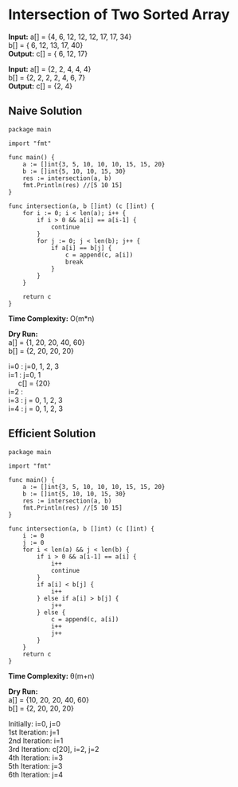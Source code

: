 # Intersection of Two Sorted Array

**Input:** a[] = {4, 6, 12, 12, 12, 17, 17, 34}</br>
b[] = { 6, 12, 13, 17, 40} </br>
**Output:** c[] = { 6, 12, 17}

**Input:** a[] = {2, 2, 4, 4, 4} </br>
b[] = {2, 2, 2, 2, 4, 6, 7} </br>
**Output:** c[] = {2, 4}

## Naive Solution

```golang
package main

import "fmt"

func main() {
	a := []int{3, 5, 10, 10, 10, 15, 15, 20}
	b := []int{5, 10, 10, 15, 30}
	res := intersection(a, b)
	fmt.Println(res) //[5 10 15]
}

func intersection(a, b []int) (c []int) {
	for i := 0; i < len(a); i++ {
		if i > 0 && a[i] == a[i-1] {
			continue
		}
		for j := 0; j < len(b); j++ {
			if a[i] == b[j] {
				c = append(c, a[i])
				break
			}
		}
	}

	return c
}

```

**Time Complexity:** O(m*n) </br>

**Dry Run:**</br>
a[] = {1, 20, 20, 40, 60} </br>
b[] = {2, 20, 20, 20} </br>

i=0 : j=0, 1, 2, 3 </br>
i=1 : j=0, 1 </br>
&nbsp;&nbsp;&nbsp;&nbsp; c[] = {20} </br>
i=2 : <br>
i=3 : j = 0, 1, 2, 3 </br>
i=4 : j = 0, 1, 2, 3 </br>

## Efficient Solution

```golang
package main

import "fmt"

func main() {
	a := []int{3, 5, 10, 10, 10, 15, 15, 20}
	b := []int{5, 10, 10, 15, 30}
	res := intersection(a, b)
	fmt.Println(res) //[5 10 15]
}

func intersection(a, b []int) (c []int) {
	i := 0
	j := 0
	for i < len(a) && j < len(b) {
		if i > 0 && a[i-1] == a[i] {
			i++
			continue
		}
		if a[i] < b[j] {
			i++
		} else if a[i] > b[j] {
			j++
		} else {
			c = append(c, a[i])
			i++
			j++
		}
	}
	return c
}

```

**Time Complexity:** &theta;(m+n) </br>

**Dry Run:** </br>
a[] = {10, 20, 20, 40, 60} </br>
b[] = {2, 20, 20, 20} </br>

Initially: i=0, j=0 </br>
1st Iteration: j=1 </br>
2nd Iteration: i=1 </br>
3rd Iteration: c[20], i=2, j=2 </br>
4th Iteration: i=3 </br>
5th Iteration: j=3 </br>
6th Iteration: j=4 </br>